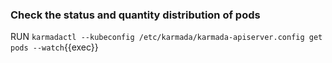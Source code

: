 ### Check the status and quantity distribution of pods

RUN `karmadactl --kubeconfig /etc/karmada/karmada-apiserver.config get pods --watch`{{exec}}

